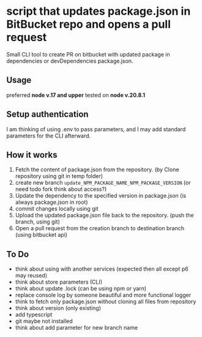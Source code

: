 # script that updates package.json in BitBucket repo and opens a pull request

Small CLI tool to create PR on bitbucket with updated package in dependencies or devDependencies package.json.

## Usage

preferred **node v.17 and upper**
tested on **node v.20.8.1**

## Setup authentication

I am thinking of using .env to pass parameters,
and I may add standard parameters for the CLI afterward.

## How it works

1. Fetch the content of package.json from the repository. (by Clone repository using git in temp folder)
2. create new branch `update_NPM_PACKAGE_NAME_NPM_PACKAGE_VERSION` (or need todo fork think about access?)
3. Update the dependency to the specified version in package.json (is always package.json in root)
4. commit changes locally using git
5. Upload the updated package.json file back to the repository. (push the branch, using git)
6. Open a pull request from the creation branch to destination branch (using bitbucket api)

## To Do

* think about using with another services (expected then all except p6 may reused)
* think about store parameters (CLI)
* think about update .lock (can be using npm or yarn)
* replace console log by someone beautiful and more functional logger
* think to fetch only package.json without cloning all files from repository
* think about version (only existing)
* add typescript
* git maybe not installed
* think about add parameter for new branch name
